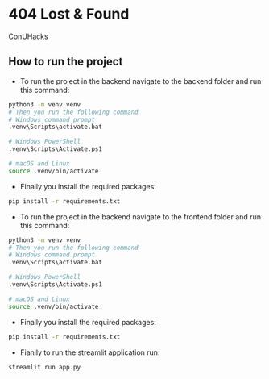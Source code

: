 # 404 Lost & Found

ConUHacks

## How to run the project

- To run the project in the backend navigate to the backend folder and run this command:

```bash
python3 -m venv venv
# Then you run the following command
# Windows command prompt
.venv\Scripts\activate.bat

# Windows PowerShell
.venv\Scripts\Activate.ps1

# macOS and Linux
source .venv/bin/activate
```

- Finally you install the required packages:

```bash
pip install -r requirements.txt
```

- To run the project in the backend navigate to the frontend folder and run this command:

```bash
python3 -m venv venv
# Then you run the following command
# Windows command prompt
.venv\Scripts\activate.bat

# Windows PowerShell
.venv\Scripts\Activate.ps1

# macOS and Linux
source .venv/bin/activate
```

- Finally you install the required packages:

```bash
pip install -r requirements.txt
```

- Fianlly to run the streamlit application run:

```bash
streamlit run app.py
```
